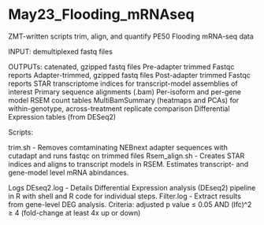# May23_Flooding_mRNAseq
ZMT-written scripts trim, align, and quantify PE50 Flooding mRNA-seq data

INPUT: demultiplexed fastq files 

OUTPUTs: 
  catenated, gzipped fastq files 
  Pre-adapter trimmed Fastqc reports
  Adapter-trimmed, gzipped fastq files
  Post-adapter trimmed Fastqc reports
  STAR transcriptome indices for transcript-model assemblies of interest
  Primary sequence alignments (.bam)
  Per-isoform and per-gene model RSEM count tables
  MultiBamSummary (heatmaps and PCAs) for within-genotype, across-treatment replicate comparison
  Differential Expression tables (from DESeq2)

Scripts:

trim.sh - Removes comtaminating NEBnext adapter sequences with cutadapt and runs fastqc on trimmed files
Rsem_align.sh - Creates STAR indices and aligns to transcript models in RSEM. Estimates transcript- and gene-model level mRNA abindances.

Logs
DEseq2.log - Details Differential Expression analysis (DEseq2) pipeline in R with shell and R code for individual steps.
Filter.log - Extract results from gene-level DEG analysis. Criteria: adjusted p value ≤ 0.05 AND (lfc)^2 ≥ 4 (fold-change at least 4x up or down)  

